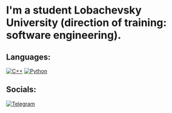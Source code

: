 # I'm a student Lobachevsky University (direction of training: software engineering).


## Languages: 
[![C++](https://img.shields.io/badge/-C++-00121d?style=for-the-badge&logo=C%2b%2b&logoColor=6296CC)]()
[![Python](https://img.shields.io/badge/-Python-00121d?style=for-the-badge&logo=python&logoColor=FFD638)]()

## Socials:
[![Telegram](https://img.shields.io/badge/-Telegram-00121d?style=for-the-badge&logo=telegram&logoColor=27A0D9)](https://t.me/ToiletKeeper)
